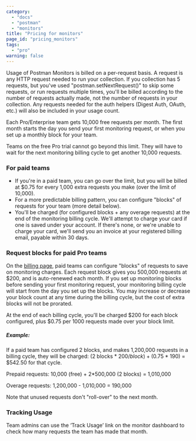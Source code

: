 ```yaml
---
category: 
  - "docs"
  - "postman"
  - "monitors"
title: "Pricing for monitors"
page_id: "pricing_monitors"
tags: 
  - "pro"
warning: false
---
```


Usage of Postman Monitors is billed on a per-request basis. A request is any HTTP request needed to run your collection. If you collection has 5 requests, but you've used "postman.setNextRequest()" to skip some requests, or run requests multiple times, you'll be billed according to the number of requests actually made, not the number of requests in your collection. Any requests needed for the auth helpers (Digest Auth, OAuth, etc.) will also be included in your usage count.

Each Pro/Enterprise team gets 10,000 free requests per month. The first month starts the day you send your first monitoring request, or when you set up a monthly block for your team.

Teams on the free Pro trial cannot go beyond this limit. They will have to wait for the next monitoring billing cycle to get another 10,000 requests.

### For paid teams

*   If you're in a paid team, you can go over the limit, but you will be billed at $0.75 for every 1,000 extra requests you make (over the limit of 10,000).
*   For a more predictable billing pattern, you can configure "blocks" of requests for your team (more detail below).
*   You'll be charged (for configured blocks + any overage requests) at the end of the monitoring billing cycle. We'll attempt to charge your card if one is saved under your account. If there's none, or we're unable to charge your card, we'll send you an invoice at your registered billing email, payable within 30 days.

### **Request blocks for paid Pro teams**

On the [billing page](https://app.getpostman.com/pay/billing), paid teams can configure "blocks" of requests to save on monitoring charges. Each request block gives you 500,000 requests at $200, and is auto-renewed each month. If you set up monitoring blocks before sending your first monitoring request, your monitoring billing cycle will start from the day you set up the blocks. You may increase or decrease your block count at any time during the billing cycle, but the cost of extra blocks will not be prorated.

At the end of each billing cycle, you'll be charged $200 for each block configured, plus $0.75 per 1000 requests made over your block limit.

##### Example:

If a paid team has configured 2 blocks, and makes 1,200,000 requests in a billing cycle, they will be charged: (2 blocks * $200/block) + ($0.75 * 190) = $542.50 for that cycle.

Prepaid requests: 10,000 (free) + 2*500,000 (2 blocks) = 1,010,000

Overage requests: 1,200,000 - 1,010,000 = 190,000

Note that unused requests don't "roll-over" to the next month.

### **Tracking Usage**

Team admins can use the ‘Track Usage’ link on the monitor dashboard to check how many requests the team has made that month.

